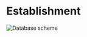 # Establishment

![Database scheme](https://github.com/Sergey-Dvoraninovich/tmp_establishment/blob/master/schema/schema.png)
